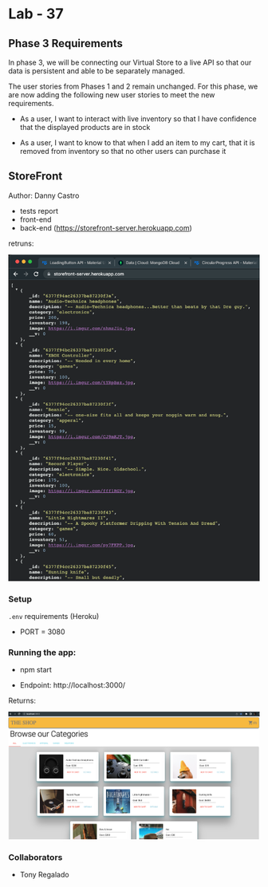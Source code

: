 # Lab - 37

## Phase 3 Requirements

In phase 3, we will be connecting our Virtual Store to a live API so that our data is persistent and able to be separately managed.

The user stories from Phases 1 and 2 remain unchanged. For this phase, we are now adding the following new user stories to meet the new requirements.

- As a user, I want to interact with live inventory so that I have confidence that the displayed products are in stock

- As a user, I want to know to that when I add an item to my cart, that it is removed from inventory so that no other users can purchase it

## StoreFront

Author: Danny Castro

- tests report
- front-end
- back-end (https://storefront-server.herokuapp.com)

retruns:

![Heroku](../src/assets/images/storeFront-Heroku.png)

### Setup

`.env` requirements (Heroku)

- PORT = 3080

### Running the app:

- npm start

- Endpoint: http://localhost:3000/

Returns:

![App](../src/assets/images/storeFront-main.png)

### Collaborators

- Tony Regalado
